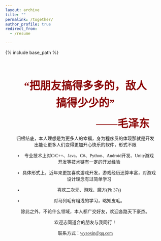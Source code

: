 ```yaml
---
layout: archive
title: ""
permalink: /together/
author_profile: true
redirect_from:
  - /resume

---
```


{% include base_path %}

<div style="
    max-width: 800px;
    margin: 40px auto;
    padding: 30px;
    text-align: center;
    position: relative;
    font-family: 'SimSun', 'STKaiti', serif;
">
    <div style="
        font-size: 2.1rem;
        line-height: 1.6;
        color: #8b0000;
        font-weight: bold;
        margin-bottom: 20px;
        padding: 0 20px;
    ">
        “把朋友搞得多多的，敌人搞得少少的”
    </div>
<div style="
    text-align: right;
    padding-right: 20px;
    margin-top: -10px;
    font-size: 2.1rem;
    color: #8b0000;
    font-weight: bold;
    font-family: 'SimSun', 'STKaiti', serif;
">
    ——毛泽东
</div>

  

归根结底，本人理想是为更多人的幸福，身为程序员的体现那就是开发出能让更多人们变得更加开心快乐的软件，形式不限  

- 专业技术上对C/C++、Java、C#、Python、Android开发、Unity游戏开发等技术链有一定的开发经验  

- 具体形式上，近年来更加喜欢游戏开发，游戏经历还算丰富，对游戏设计理念有过简单学习  

- 喜欢二次元、游戏、魔方(Pb 37s)  

- 对马列毛有粗浅的学习，略知皮毛。  

除此之外，不论什么领域，本人都广交好友，欢迎各路天下豪杰。    

  

欢迎志同道合的朋友与我同行！  


联系方式：<wyaoxin@qq.com>



